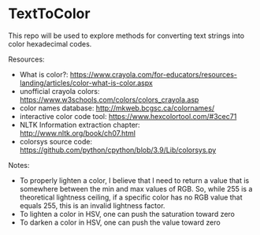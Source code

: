 # TextToColor
This repo will be used to explore methods for converting text strings into color hexadecimal codes. 


Resources:
  - What is color?: https://www.crayola.com/for-educators/resources-landing/articles/color-what-is-color.aspx
  - unofficial crayola colors: https://www.w3schools.com/colors/colors_crayola.asp
  - color names database: http://mkweb.bcgsc.ca/colornames/
  - interactive color code tool: https://www.hexcolortool.com/#3cec71
  - NLTK Information extraction chapter: http://www.nltk.org/book/ch07.html
  - colorsys source code: https://github.com/python/cpython/blob/3.9/Lib/colorsys.py

Notes:
  - To properly lighten a color, I believe that I need to return a value that is somewhere between the min and max values of RGB. So, while 255 is a theoretical lightness ceiling, if a specific color has no RGB value that equals 255, this is an invalid lightness factor.
  - To lighten a color in HSV, one can push the saturation toward zero
  - To darken a color in HSV, one can push the value toward zero

